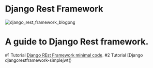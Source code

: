 # Django Rest Framework

![django_rest_framework_blogpng](https://user-images.githubusercontent.com/30196830/43673847-105f4b18-97e7-11e8-9948-de24e7e240ef.png)


# A guide to Django Rest framework.

#1 Tutorial [Django REst Framework minimal code](http://pengoox.pythonanywhere.com/django_rest_framework_example/). 
#2 Tutorial [Django djangorestframework-simplejwt() 



